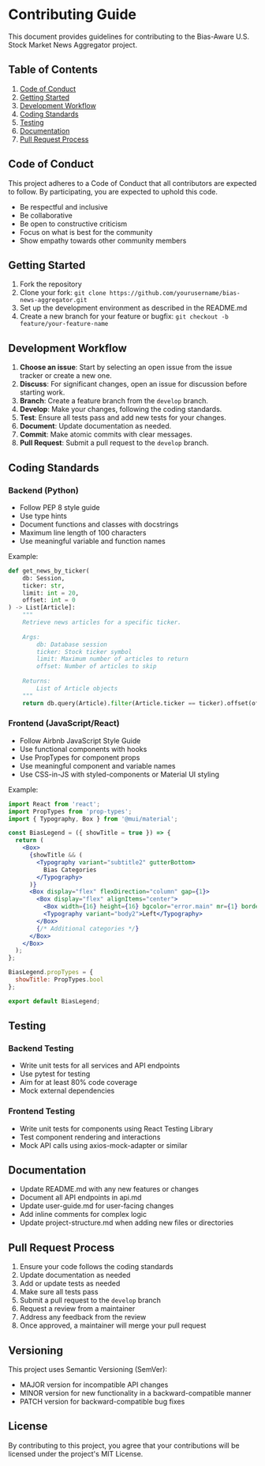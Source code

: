 # Contributing Guide

This document provides guidelines for contributing to the Bias-Aware U.S. Stock Market News Aggregator project.

## Table of Contents

1. [Code of Conduct](#code-of-conduct)
2. [Getting Started](#getting-started)
3. [Development Workflow](#development-workflow)
4. [Coding Standards](#coding-standards)
5. [Testing](#testing)
6. [Documentation](#documentation)
7. [Pull Request Process](#pull-request-process)

## Code of Conduct

This project adheres to a Code of Conduct that all contributors are expected to follow. By participating, you are expected to uphold this code.

- Be respectful and inclusive
- Be collaborative
- Be open to constructive criticism
- Focus on what is best for the community
- Show empathy towards other community members

## Getting Started

1. Fork the repository
2. Clone your fork: `git clone https://github.com/yourusername/bias-news-aggregator.git`
3. Set up the development environment as described in the README.md
4. Create a new branch for your feature or bugfix: `git checkout -b feature/your-feature-name`

## Development Workflow

1. **Choose an issue**: Start by selecting an open issue from the issue tracker or create a new one.
2. **Discuss**: For significant changes, open an issue for discussion before starting work.
3. **Branch**: Create a feature branch from the `develop` branch.
4. **Develop**: Make your changes, following the coding standards.
5. **Test**: Ensure all tests pass and add new tests for your changes.
6. **Document**: Update documentation as needed.
7. **Commit**: Make atomic commits with clear messages.
8. **Pull Request**: Submit a pull request to the `develop` branch.

## Coding Standards

### Backend (Python)

- Follow PEP 8 style guide
- Use type hints
- Document functions and classes with docstrings
- Maximum line length of 100 characters
- Use meaningful variable and function names

Example:
```python
def get_news_by_ticker(
    db: Session, 
    ticker: str, 
    limit: int = 20, 
    offset: int = 0
) -> List[Article]:
    """
    Retrieve news articles for a specific ticker.
    
    Args:
        db: Database session
        ticker: Stock ticker symbol
        limit: Maximum number of articles to return
        offset: Number of articles to skip
        
    Returns:
        List of Article objects
    """
    return db.query(Article).filter(Article.ticker == ticker).offset(offset).limit(limit).all()
```

### Frontend (JavaScript/React)

- Follow Airbnb JavaScript Style Guide
- Use functional components with hooks
- Use PropTypes for component props
- Use meaningful component and variable names
- Use CSS-in-JS with styled-components or Material UI styling

Example:
```jsx
import React from 'react';
import PropTypes from 'prop-types';
import { Typography, Box } from '@mui/material';

const BiasLegend = ({ showTitle = true }) => {
  return (
    <Box>
      {showTitle && (
        <Typography variant="subtitle2" gutterBottom>
          Bias Categories
        </Typography>
      )}
      <Box display="flex" flexDirection="column" gap={1}>
        <Box display="flex" alignItems="center">
          <Box width={16} height={16} bgcolor="error.main" mr={1} borderRadius={1} />
          <Typography variant="body2">Left</Typography>
        </Box>
        {/* Additional categories */}
      </Box>
    </Box>
  );
};

BiasLegend.propTypes = {
  showTitle: PropTypes.bool
};

export default BiasLegend;
```

## Testing

### Backend Testing

- Write unit tests for all services and API endpoints
- Use pytest for testing
- Aim for at least 80% code coverage
- Mock external dependencies

### Frontend Testing

- Write unit tests for components using React Testing Library
- Test component rendering and interactions
- Mock API calls using axios-mock-adapter or similar

## Documentation

- Update README.md with any new features or changes
- Document all API endpoints in api.md
- Update user-guide.md for user-facing changes
- Add inline comments for complex logic
- Update project-structure.md when adding new files or directories

## Pull Request Process

1. Ensure your code follows the coding standards
2. Update documentation as needed
3. Add or update tests as needed
4. Make sure all tests pass
5. Submit a pull request to the `develop` branch
6. Request a review from a maintainer
7. Address any feedback from the review
8. Once approved, a maintainer will merge your pull request

## Versioning

This project uses Semantic Versioning (SemVer):

- MAJOR version for incompatible API changes
- MINOR version for new functionality in a backward-compatible manner
- PATCH version for backward-compatible bug fixes

## License

By contributing to this project, you agree that your contributions will be licensed under the project's MIT License.
